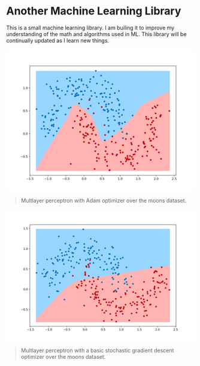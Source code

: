 # Another Machine Learning Library

This is a small machine learning library. I am builing it to improve my understanding of the math and algorithms used in ML. This library will be continually updated as I learn new things.

![moons dataset sample image](https://github.com/VictorSuciu/README-Assets/blob/master/ML-Library/moons_example.png)

> Multlayer perceptron with Adam optimizer over the moons dataset.

![moons dataset sample image 2](https://github.com/VictorSuciu/README-Assets/blob/master/ML-Library/moons_example2.png)

> Multlayer perceptron with a basic stochastic gradient descent optimizer over the moons dataset.